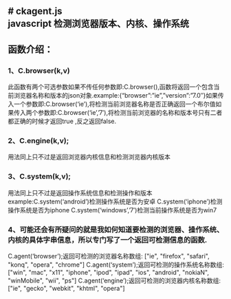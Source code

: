<!DOCTYPE html>
<html lang="en">
<head>
	<meta charset="UTF-8">
	<title>Document</title>
</head>
<body>
	<h2>
		# ckagent.js
		<br/>
		javascript 检测浏览器版本、内核、操作系统
	</h2>
	<h2>
		函数介绍：
	</h2>
	<p>
		<h3>
			1、C.browser(k,v)
		</h3>
		<div>
		此函数有两个可选参数如果不传任何参数即:C.browser(),函数将返回一个包含当前浏览器名称和版本的json对象.example:{“browser”:”ie”,”version”:”7.0″}如果传入一个参数即:C.browser(‘ie’),将检测当前浏览器名称是否正确返回一个布尔值如果传入两个参数即:C.browser(‘ie’,’7′),将检测当前浏览器的名称和版本号只有二者都正确的时候才返回true ,反之返回false.
		</div>
	</p>
	<p>
		<h3>
			2、C.engine(k,v);
		</h3>
		<div>
		用法同上只不过是返回浏览器内核信息和检测浏览器内核版本
		</div>
	</p>
	<p>
		<h3>
			3、C.system(k,v);
		</h3>
		<div>
	用法同上只不过是返回操作系统信息和检测操作和版本
	example:C.system(‘android’)检测操作系统是否为安卓
    C.system(‘iphone’)检测操作系统是否为iphone
    C.system(‘windows’,’7′)检测当前操作系统是否为win7
		</div>
	</p>
	<p>
		<h3>
			4、可能还会有所疑问的就是我如何知道要检测的浏览器、操作系统、内核的具体字串信息，所以专门写了一个返回可检测信息的函数.
		</h3>
		<div>
		C.agent(‘browser’);返回可检测的浏览器名称数组:
  	["ie", "firefox", "safari", "konq", "opera", "chrome"]
  	C.agent(‘system’);返回可检测的操作系统名称数组:
  	["win", "mac", "x11", "iphone", "ipod", "ipad", "ios", "android", "nokiaN", "winMobile", "wii", "ps"]
  	C.agent(‘engine’);返回可检测的浏览器内核名称数组:
  	["ie", "gecko", "webkit", "khtml", "opera"]
		</div>
	</p>
</body>
</html>
  	
